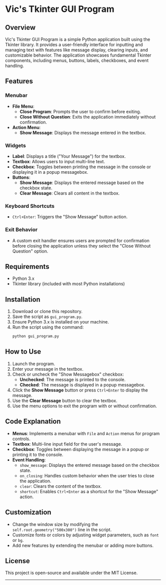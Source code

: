 # Vic's Tkinter GUI Program

## Overview
Vic's Tkinter GUI Program is a simple Python application built using the Tkinter library. It provides a user-friendly interface for inputting and managing text with features like message display, clearing inputs, and customizable behavior. The application showcases fundamental Tkinter components, including menus, buttons, labels, checkboxes, and event handling.

## Features

### Menubar
- **File Menu**:
  - **Close Program**: Prompts the user to confirm before exiting.
  - **Close Without Question**: Exits the application immediately without confirmation.
- **Action Menu**:
  - **Show Message**: Displays the message entered in the textbox.

### Widgets
- **Label**: Displays a title ("Your Message") for the textbox.
- **Textbox**: Allows users to input multi-line text.
- **Checkbox**: Toggles between printing the message in the console or displaying it in a popup messagebox.
- **Buttons**:
  - **Show Message**: Displays the entered message based on the checkbox state.
  - **Clear Message**: Clears all content in the textbox.

### Keyboard Shortcuts
- `Ctrl+Enter`: Triggers the "Show Message" button action.

### Exit Behavior
- A custom exit handler ensures users are prompted for confirmation before closing the application unless they select the "Close Without Question" option.

## Requirements
- Python 3.x
- Tkinter library (included with most Python installations)

## Installation
1. Download or clone this repository.
2. Save the script as `gui_program.py`.
3. Ensure Python 3.x is installed on your machine.
4. Run the script using the command:
   ```bash
   python gui_program.py
   ```

## How to Use
1. Launch the program.
2. Enter your message in the textbox.
3. Check or uncheck the "Show Messagebox" checkbox:
   - **Unchecked**: The message is printed to the console.
   - **Checked**: The message is displayed in a popup messagebox.
4. Click the **Show Message** button or press `Ctrl+Enter` to display the message.
5. Use the **Clear Message** button to clear the textbox.
6. Use the menu options to exit the program with or without confirmation.

## Code Explanation
- **Menus**: Implements a menubar with `File` and `Action` menus for program controls.
- **Textbox**: Multi-line input field for the user's message.
- **Checkbox**: Toggles between displaying the message in a popup or printing it to the console.
- **Event Handling**:
  - `show_message`: Displays the entered message based on the checkbox state.
  - `on_closing`: Handles custom behavior when the user tries to close the application.
  - `clear`: Clears the content of the textbox.
  - `shortcut`: Enables `Ctrl+Enter` as a shortcut for the "Show Message" action.

## Customization
- Change the window size by modifying the `self.root.geometry("500x300")` line in the script.
- Customize fonts or colors by adjusting widget parameters, such as `font` or `bg`.
- Add new features by extending the menubar or adding more buttons.

## License
This project is open-source and available under the MIT License.

---

